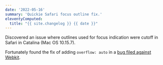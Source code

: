 ```yaml
---
date: '2022-05-16'
summary: 'Quickie Safari focus outline fix.'
eleventyComputed:
  title: "{{ site.changelog }} {{ date }}"
---
```

Discovered an issue where outlines used for focus indication were cutoff in Safari in Catalina (Mac OS 10.15.7).

Fortunately found the fix of adding `overflow: auto` in a [bug filed against Webkit](https://bugs.webkit.org/show_bug.cgi?id=228143).
